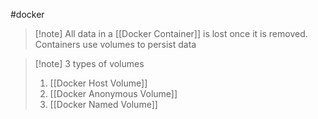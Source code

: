 #docker 
>[!note] All data in a [[Docker Container]] is lost once it is removed. Containers use volumes to persist data

>[!note] 3 types of volumes
>1. [[Docker Host Volume]]
>2. [[Docker Anonymous Volume]]
>3. [[Docker Named Volume]]